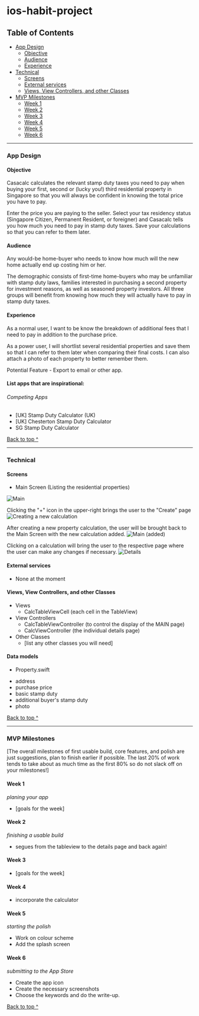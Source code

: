# ios-habit-project


## Table of Contents
  * [App Design](#app-design)
    * [Objective](#objective)
    * [Audience](#audience)
    * [Experience](#experience)
  * [Technical](#technical)
    * [Screens](#Screens)
    * [External services](#external-services)
    * [Views, View Controllers, and other Classes](#Views-View-Controllers-and-other-Classes)
  * [MVP Milestones](#mvp-milestones)
    * [Week 1](#week-1)
    * [Week 2](#week-2)
    * [Week 3](#week-3)
    * [Week 4](#week-4)
    * [Week 5](#week-5)
    * [Week 6](#week-6)

---

### App Design

#### Objective
Casacalc calculates the relevant stamp duty taxes you need to pay when buying your first, second or (lucky you!) third residential property in Singapore so that you will always be confident in knowing the total price you have to pay.

Enter the price you are paying to the seller. Select your tax residency status (Singapore Citizen, Permanent Resident, or foreigner) and Casacalc tells you how much you need to pay in stamp duty taxes. Save your calculations so that you can refer to them later. 

#### Audience
Any would-be home-buyer who needs to know how much will the new home actually end up costing him or her.

The demographic consists of first-time home-buyers who may be unfamiliar with stamp duty laws, families interested in purchasing a second property for investment reasons, as well as seasoned property investors. All three groups will benefit from knowing how much they will actually have to pay in stamp duty taxes. 

#### Experience
As a normal user, I want to be know the breakdown of additional fees that I need to pay in addition to the purchase price.

As a power user, I will shortlist several residential properties and save them so that I can refer to them later when comparing their final costs. I can also attach a photo of each property to better remember them.

Potential Feature - Export to email or other app.

#### List apps that are inspirational:

###### Competing Apps
- [UK] Stamp Duty Calculator (UK)
- [UK] Chesterton Stamp Duty Calculator
- SG Stamp Duty Calculator

[Back to top ^](#)

---

### Technical

#### Screens
* Main Screen (Listing the residential properties)

![Main](images/main.jpg)

Clicking the "+" icon in the upper-right brings the user to the "Create" page
![Creating a new calculation](images/new.jpg)

After creating a new property calculation, the user will be brought back to the Main Screen with the new calculation added.
![Main (added)](images/main-added.jpg)

Clicking on a calculation will bring the user to the respective page where the user can make any changes if necessary.
![Details](images/saved.jpg)

#### External services
* None at the moment

#### Views, View Controllers, and other Classes
* Views
  * CalcTableViewCell (each cell in the TableView)
* View Controllers
  * CalcTableViewController (to control the display of the MAIN page)
  * CalcViewController (the individual details page)
* Other Classes
  * [list any other classes you will need]

#### Data models
* Property.swift
- address
- purchase price
- basic stamp duty
- additional buyer's stamp duty
- photo

[Back to top ^](#)

---

### MVP Milestones
[The overall milestones of first usable build, core features, and polish are just suggestions, plan to finish earlier if possible. The last 20% of work tends to take about as much time as the first 80% so do not slack off on your milestones!]

#### Week 1
_planing your app_
* [goals for the week]

#### Week 2
_finishing a usable build_
* segues from the tableview to the details page and back again!

#### Week 3
* [goals for the week]

#### Week 4
* incorporate the calculator

#### Week 5
_starting the polish_
* Work on colour scheme
* Add the splash screen 

#### Week 6
_submitting to the App Store_
* Create the app icon
* Create the necessary screenshots
* Choose the keywords and do the write-up.

[Back to top ^](#)
